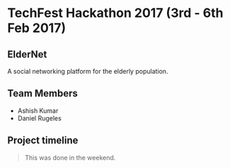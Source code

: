 # **TechFest Hackathon 2017 (3rd - 6th Feb 2017)**


## **ElderNet**
A social networking platform for the elderly population.

## **Team Members**
*  Ashish Kumar
*  Daniel Rugeles

## Project timeline
> This was done in the weekend.

<!--## Video Links-->
<!--Hackathon Objective [link](https://youtu.be/_9YriSSMhy8)-->

<!--Demo Video [link](https://youtu.be/Cpv7ZF2kiQ4)-->

<!-- ## BB Team
![Team](https://goo.gl/photos/rJ2ZzC9DWty6qNWJ9) -->
